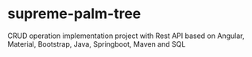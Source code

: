 # supreme-palm-tree
CRUD operation implementation project with Rest API based on Angular, Material, Bootstrap, Java, Springboot, Maven and SQL
